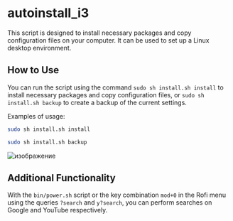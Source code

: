 # autoinstall_i3

This script is designed to install necessary packages and copy configuration files on your computer. It can be used to set up a Linux desktop environment.

## How to Use

You can run the script using the command `sudo sh install.sh install` to install necessary packages and copy configuration files, or `sudo sh install.sh backup` to create a backup of the current settings.

Examples of usage:
```bash
sudo sh install.sh install
```
```bash
sudo sh install.sh backup
```
![изображение](https://github.com/Esteviredzu/autoinstall_i3/assets/82750197/90a775a7-2f0e-4e9a-adca-0747d4642ebe)

## Additional Functionality

With the `bin/power.sh` script or the key combination `mod+0` in the Rofi menu using the queries `?search` and `y?search`, you can perform searches on Google and YouTube respectively.
